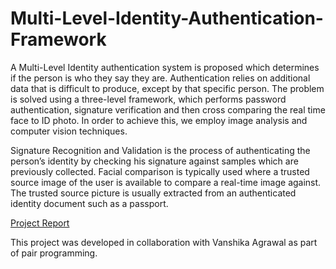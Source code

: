 # Multi-Level-Identity-Authentication-Framework

A Multi-Level Identity authentication system is proposed which determines if the person is who they say they are. Authentication relies on additional data that is difficult to produce, except by that specific person. The problem is solved using a three-level framework, which performs password authentication, signature verification and then cross comparing the real time face to ID photo. In order to achieve this, we employ image analysis and computer vision techniques.

Signature Recognition and Validation is the process of authenticating the person’s identity by checking his signature against samples which are previously collected. Facial comparison is typically used where a trusted source image of the user is available to compare a real-time image against. The trusted source picture is usually extracted from an authenticated identity document such as a passport.

[Project Report](Major_Project_Report.pdf)

This project was developed in collaboration with Vanshika Agrawal as part of pair programming.
